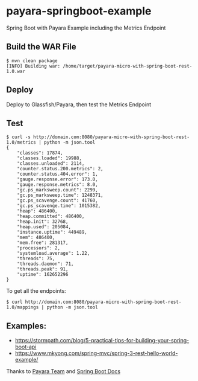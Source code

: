 # payara-springboot-example
Spring Boot with Payara Example including the Metrics Endpoint

## Build the WAR File

```
$ mvn clean package
[INFO] Building war: /home/target/payara-micro-with-spring-boot-rest-1.0.war
```

## Deploy

Deploy to Glassfish/Payara, then test the Metrics Endpoint

## Test

```
$ curl -s http://domain.com:8080/payara-micro-with-spring-boot-rest-1.0/metrics | python -m json.tool
{
    "classes": 17874,
    "classes.loaded": 19988,
    "classes.unloaded": 2114,
    "counter.status.200.metrics": 2,
    "counter.status.404.error": 1,
    "gauge.response.error": 173.0,
    "gauge.response.metrics": 8.0,
    "gc.ps_marksweep.count": 2299,
    "gc.ps_marksweep.time": 1248371,
    "gc.ps_scavenge.count": 41760,
    "gc.ps_scavenge.time": 1015382,
    "heap": 486400,
    "heap.committed": 486400,
    "heap.init": 32768,
    "heap.used": 205084,
    "instance.uptime": 449489,
    "mem": 486400,
    "mem.free": 281317,
    "processors": 2,
    "systemload.average": 1.22,
    "threads": 75,
    "threads.daemon": 71,
    "threads.peak": 91,
    "uptime": 162652296
}
```

To get all the endpoints:

```
$ curl http://domain.com:8080/payara-micro-with-spring-boot-rest-1.0/mappings | python -m json.tool
```

## Examples:
- https://stormpath.com/blog/5-practical-tips-for-building-your-spring-boot-api
- https://www.mkyong.com/spring-mvc/spring-3-rest-hello-world-example/


Thanks to [Payara Team](http://blog.payara.fish/creating-rest-web-services-with-spring-boot-hosted-on-payara-micro) and [Spring Boot Docs](https://spring.io/guides/gs/spring-boot/)
